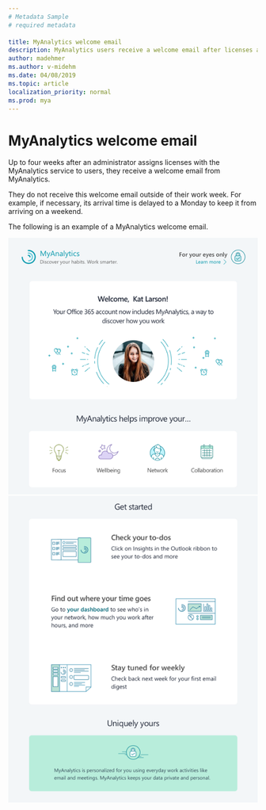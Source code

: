```yaml
---
# Metadata Sample
# required metadata

title: MyAnalytics welcome email
description: MyAnalytics users receive a welcome email after licenses are assigned to them 
author: madehmer
ms.author: v-midehm
ms.date: 04/08/2019
ms.topic: article
localization_priority: normal 
ms.prod: mya
---
```


# MyAnalytics welcome email

Up to four weeks after an administrator assigns licenses with the MyAnalytics service to users, they receive a welcome email from MyAnalytics.

They do not receive this welcome email outside of their work week. For example, if necessary, its arrival time is delayed to a Monday to keep it from arriving on a weekend.  

The following is an example of a MyAnalytics welcome email.

 ![MyAnalytics welcome email top section](../../Images/mya/use/welcome-email-1.png)
 ![MyAnalytics welcome email end section](../../Images/mya/use/welcome-email-2.png)
